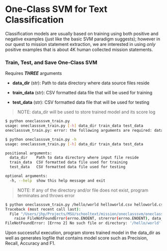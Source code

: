 # One-Class SVM for Text Classification

Classification models are usually based on training using both positive and negative examples (just like the basic SVM paradigm suggests); however in our quest to mission statement extraction, we are interested in using *only* positive examples that is about 4K human collected mission statements.

### Train, Test, and Save One-Class SVM

Requires ***THREE*** arguments

- **data_dir** (str): Path to data directory where data source files reside

- **train_data** (str): CSV formatted data file that will be used for training

- **test_data** (str): CSV formatted data file that will be used for testing

> NOTE: data_dir will be used to store trained model and its score log

```bash
$ python oneclasssvm_train.py
usage: oneclasssvm_train.py [-h] data_dir train_data test_data
oneclasssvm_train.py: error: the following arguments are required: data_dir, train_data, test_data

$ python oneclasssvm_train.py -h
usage: oneclasssvm_train.py [-h] data_dir train_data test_data

positional arguments:
  data_dir    Path to data directory where input file reside
  train_data  CSV formatted data file used for training
  test_data   CSV formatted data file used for testing

optional arguments:
  -h, --help  show this help message and exit
```

> NOTE: If any of the directory and/or file does not exist, program terminates and throws error

```bash
$ python oneclasssvm_train.py /hello/world helloworld.csv helloworld.csv
Traceback (most recent call last):
  File "/Users/jhp/Projects/MSU/schooltext/mission/oneclasssvm/oneclasssvm_train.py", line 61, in <module>
    raise FileNotFoundError(errno.ENOENT, strerror(errno.ENOENT), data_dir)
FileNotFoundError: [Errno 2] No such file or directory: '/hello/world'
```

Upon successful execution, program stores trained model in the data_dir as well as generates logfile that contains model score such as Precision, Recall, Accuracy and F1.
